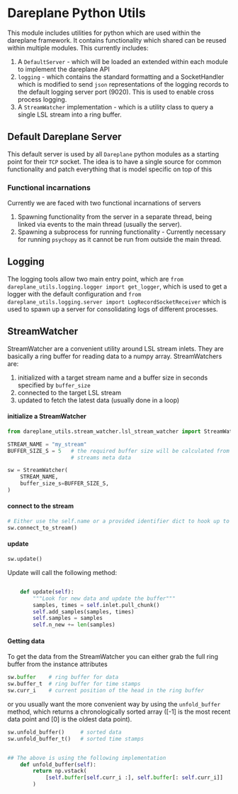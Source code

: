 # Dareplane Python Utils

This module includes utilities for python which are used within the dareplane
framework. It contains functionality which shared can be reused within multiple modules.
This currently includes:

1. A `DefaultServer` - which will be loaded an extended within each module to implement the dareplane API
1. `logging` - which contains the standard formatting and a SocketHandler which is modified to send `json` representations of the logging records to the default logging server port (9020). This is used to enable cross process logging.
1. A `StreamWatcher` implementation - which is a utility class to query a single LSL stream into a ring buffer.

## Default Dareplane Server

This default server is used by all `Dareplane` python modules as a starting
point for their `TCP` socket. The idea is to have a single source for common
functionality and patch everything that is model specific on top of this

### Functional incarnations

Currently we are faced with two functional incarnations of servers

1. Spawning functionality from the server in a separate thread, being linked via events to the
   main thread (usually the server).
2. Spawning a subprocess for running functionality - Currently necessary for running `psychopy` as it cannot be run from outside the main thread.

## Logging

The logging tools allow two main entry point, which are `from dareplane_utils.logging.logger import get_logger`, which is used to get a logger with the default configuration and `from dareplane_utils.logging.server import LogRecordSocketReceiver` which is used to spawn up a server for consolidating logs of different processes.

## StreamWatcher

StreamWatcher are a convenient utility around LSL stream inlets. They are basically a ring buffer for reading data to a numpy array.
StreamWatchers are:

1. initialized with a target stream name and a buffer size in seconds specified by `buffer_size`
2. connected to the target LSL stream
3. updated to fetch the latest data (usually done in a loop)

#### initialize a StreamWatcher

```python
from dareplane_utils.stream_watcher.lsl_stream_watcher import StreamWatcher

STREAM_NAME = "my_stream"
BUFFER_SIZE_S = 5   # the required buffer size will be calculated from the LSL
                    # streams meta data

sw = StreamWatcher(
    STREAM_NAME,
    buffer_size_s=BUFFER_SIZE_S,
)
```

#### connect to the stream

```python
# Either use the self.name or a provided identifier dict to hook up to an LSL stream
sw.connect_to_stream()
```

#### update

```python
sw.update()
```

Update will call the following method:

```python

    def update(self):
        """Look for new data and update the buffer"""
        samples, times = self.inlet.pull_chunk()
        self.add_samples(samples, times)
        self.samples = samples
        self.n_new += len(samples)

```

#### Getting data

To get the data from the StreamWatcher you can either grab the full ring buffer
from the instance attributes

```python
sw.buffer    # ring buffer for data
sw.buffer_t  # ring buffer for time stamps
sw.curr_i    # current position of the head in the ring buffer
```

or you usually want the more convenient way by using the `unfold_buffer` method,
which returns a chronologically sorted array ([-1] is the most recent data
point and [0] is the oldest data point).

```python
sw.unfold_buffer()     # sorted data
sw.unfold_buffer_t()   # sorted time stamps


## The above is using the following implementation
    def unfold_buffer(self):
        return np.vstack(
            [self.buffer[self.curr_i :], self.buffer[: self.curr_i]]
        )
```
